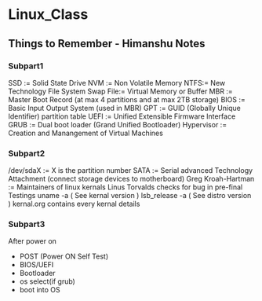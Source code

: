 # Linux_Class
## Things to Remember - Himanshu Notes
### Subpart1

SSD := Solid State Drive
NVM := Non Volatile Memory
NTFS:= New Technology File System
Swap File:= Virtual Memory or Buffer
MBR := Master Boot Record (at max 4 partitions and at max 2TB storage)
BIOS := Basic Input Output System (used in MBR)
GPT := GUID (Globally Unique Identifier) partition table
UEFI := Unified Extensible Firmware Interface
GRUB := Dual boot loader (Grand Unified Bootloader)
Hypervisor := Creation and Manangement of Virtual Machines

### Subpart2
/dev/sdaX := X is the partition number
SATA := Serial advanced Technology Attachment (connect storage devices to motherboard)
Greg Kroah-Hartman := Maintainers of linux kernals
Linus Torvalds checks for bug in pre-final Testings
uname -a ( See kernal version )
lsb_release -a ( See distro version )
kernal.org contains every kernal details


### Subpart3
After power on
- POST (Power ON Self Test)
- BIOS/UEFI
- Bootloader
- os select(if grub)
- boot into OS





